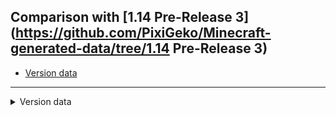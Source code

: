## Comparison with [1.14 Pre-Release 3](https://github.com/PixiGeko/Minecraft-generated-data/tree/1.14 Pre-Release 3)

- [Version data](#version-data)

<hr/>
<details><summary>Version data</summary>
<table><tr><th></th><th align="left">1.14 Pre-Release 3</th><th>1.14 Pre-Release 4</th></tr><tr><td>World version</td><td><code>1949</code></td><td><code>1950</code></td></tr><tr><td>Protocol version</td><td><code>474</code></td><td><code>475</code></td></tr></table>
</details>